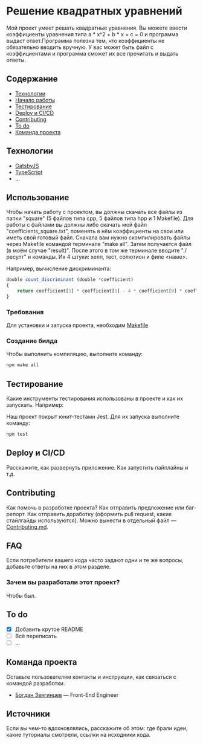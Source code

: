 # Решение квадратных уравнений
Мой проект умеет решать квадратные уравнения. Вы можете ввести коэффициенты уравнения типа a * x^2 + b * x + c  = 0 и программа выдаст ответ.Программа полезна тем, что коэффициенты не обязательно вводить вручную. У вас может быть файл с коэффициентами и программа сможет их все прочитать и выдать ответы.

## Содержание
- [Технологии](#технологии)
- [Начало работы](#начало-работы)
- [Тестирование](#тестирование)
- [Deploy и CI/CD](#deploy-и-ci/cd)
- [Contributing](#contributing)
- [To do](#to-do)
- [Команда проекта](#команда-проекта)

## Технологии
- [GatsbyJS](https://www.gatsbyjs.com/)
- [TypeScript](https://www.typescriptlang.org/)
- ...

## Использование
Чтобы начать работу с проектом, вы должны скачать все файлы из папки "square" (5 файлов типа cpp, 5 файлов типа hpp и 1 Makefile). Для работы с файлами вы должны либо скачать мой файл "coefficients_square.txt", поменять в нём коэффициенты на свои или иметь свой готовый файл. Сначала вам нужно скомпилировать файлы через Makefile командой терминале  "make all". Затем получается файл (в моём случае "result)". После этого в том же терминале вводите "./ресулт" и команды. Их 4 штуки: хелп, тест, солютион и филе <наме>. 


Например, вычисление дискриминанта:
```typescript
double count_discriminant (double *coefficient) 
{
    return coefficient[1] * coefficient[1] - 4 * coefficient[0] * coefficient[2];
}
```

### Требования
Для установки и запуска проекта, необходим [Makefile](https://sourceforge.net/projects/makefilecreator/)


### Создание билда
Чтобы выполнить компиляцию, выполните команду: 
```sh
npm make all
```

## Тестирование
Какие инструменты тестирования использованы в проекте и как их запускать. Например:

Наш проект покрыт юнит-тестами Jest. Для их запуска выполните команду:
```sh
npm test
```

## Deploy и CI/CD
Расскажите, как развернуть приложение. Как запустить пайплайны и т.д.

## Contributing
Как помочь в разработке проекта? Как отправить предложение или баг-репорт. Как отправить доработку (оформить pull request, какие стайлгайды используются). Можно вынести в отдельный файл — [Contributing.md](./CONTRIBUTING.md).

## FAQ 
Если потребители вашего кода часто задают одни и те же вопросы, добавьте ответы на них в этом разделе.

### Зачем вы разработали этот проект?
Чтобы был.

## To do
- [x] Добавить крутое README
- [ ] Всё переписать
- [ ] ...

## Команда проекта
Оставьте пользователям контакты и инструкции, как связаться с командой разработки.

- [Богдан Звягинцев](tg://resolve?domain=bzvyagintsev) — Front-End Engineer

## Источники
Если вы чем-то вдохновлялись, расскажите об этом: где брали идеи, какие туториалы смотрели, ссылки на исходники кода. 